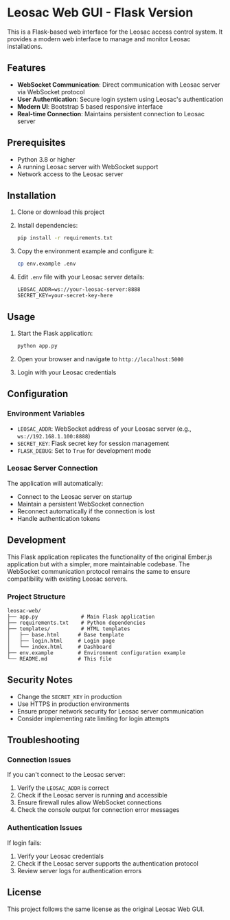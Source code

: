 # Leosac Web GUI - Flask Version

This is a Flask-based web interface for the Leosac access control system. It provides a modern web interface to manage and monitor Leosac installations.

## Features

- **WebSocket Communication**: Direct communication with Leosac server via WebSocket protocol
- **User Authentication**: Secure login system using Leosac's authentication
- **Modern UI**: Bootstrap 5 based responsive interface
- **Real-time Connection**: Maintains persistent connection to Leosac server

## Prerequisites

- Python 3.8 or higher
- A running Leosac server with WebSocket support
- Network access to the Leosac server

## Installation

1. Clone or download this project
2. Install dependencies:
   ```bash
   pip install -r requirements.txt
   ```

3. Copy the environment example and configure it:
   ```bash
   cp env.example .env
   ```

4. Edit `.env` file with your Leosac server details:
   ```
   LEOSAC_ADDR=ws://your-leosac-server:8888
   SECRET_KEY=your-secret-key-here
   ```

## Usage

1. Start the Flask application:
   ```bash
   python app.py
   ```

2. Open your browser and navigate to `http://localhost:5000`

3. Login with your Leosac credentials

## Configuration

### Environment Variables

- `LEOSAC_ADDR`: WebSocket address of your Leosac server (e.g., `ws://192.168.1.100:8888`)
- `SECRET_KEY`: Flask secret key for session management
- `FLASK_DEBUG`: Set to `True` for development mode

### Leosac Server Connection

The application will automatically:
- Connect to the Leosac server on startup
- Maintain a persistent WebSocket connection
- Reconnect automatically if the connection is lost
- Handle authentication tokens

## Development

This Flask application replicates the functionality of the original Ember.js application but with a simpler, more maintainable codebase. The WebSocket communication protocol remains the same to ensure compatibility with existing Leosac servers.

### Project Structure

```
leosac-web/
├── app.py              # Main Flask application
├── requirements.txt    # Python dependencies
├── templates/          # HTML templates
│   ├── base.html      # Base template
│   ├── login.html     # Login page
│   └── index.html     # Dashboard
├── env.example        # Environment configuration example
└── README.md          # This file
```

## Security Notes

- Change the `SECRET_KEY` in production
- Use HTTPS in production environments
- Ensure proper network security for Leosac server communication
- Consider implementing rate limiting for login attempts

## Troubleshooting

### Connection Issues

If you can't connect to the Leosac server:

1. Verify the `LEOSAC_ADDR` is correct
2. Check if the Leosac server is running and accessible
3. Ensure firewall rules allow WebSocket connections
4. Check the console output for connection error messages

### Authentication Issues

If login fails:

1. Verify your Leosac credentials
2. Check if the Leosac server supports the authentication protocol
3. Review server logs for authentication errors

## License

This project follows the same license as the original Leosac Web GUI. 